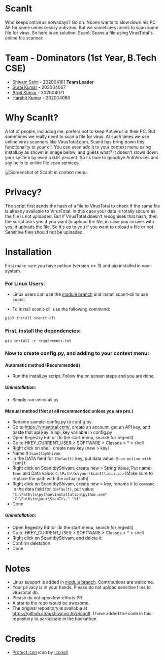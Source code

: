 # ScanIt
Who keeps antivirus nowadays? Go on. Noone wants to slow down his PC AF for some unneccesory antivirus. But we sometimes needs to scan some file for virus. So here is an solution. ScanIt Scans a file using VirusTotal's online file scanner.

# Team - Dominators (1st Year, B.Tech CSE)
- [Shivam Saini](https://github.com/shivamsn97) - 202004101 **Team Leader**
- [Suraj Kumar](https://github.com/surajkr97) - 202004067
- [Arpit Kumar](https://github.com/arpitkr97) - 202004071
- [Harshit Kumar](https://github.com/harshitkr97) - 202004068

# Why ScanIt?
A lot of people, including me, prefers not to keep Antivirus in their PC. But sometimes we really need to scan a file for virus. At such times we use online virus scanners like VirusTotal.com. ScanIt has bring down this functionality to your cli. You can even add it to your context menu using install.py as shown in image below, and guess what? It doesn't slows down your system by even a 0.01 percent. So its time to goodbye AntiViruses and say hello to online file scan services.

![Screenshot of ScanIt in context menu.](https://telegra.ph/file/edf19985aac281027e5d9.jpg)

# Privacy?
The script first sends the hash of a file to VirusTotal to check if the same file is already available to VirusTotal. In this case your data is totally secure as the file is not uploaded. But if VirusTotal doesn't recognises that hash, then the script asks you if you want to upload the file, in case you answer with yes, it uploads the file. So it's up to you if you want to upload a file or not. Sensitive files should not be uploaded.

# Installation
First make sure you have python (version >= 3) and pip installed in your system.

### For Linux Users:
- Linux users can use the [module branch](https://github.com/shivamsn97/ScanIt/tree/module) and install scanit-cli to use scanit.

- To install scanit-cli, use the following command:
```bash
pip3 install scanit-cli
```

### First, install the dependencies:
```shell
pip install -r requirments.txt 
```
### Now to create config.py, and adding to your context menu:
#### Automatic method (Recommended)
- Run the install.py script. Follow the on screen steps and you are done.

##### Uninstallation:
- Simply run uninstall.py

#### Manual method (Not at all recommended unless you are pro.)
- Rename sample-config.py to config.py
- Go to https://virustotal.com/, create an account, get an API key, and paste that api key in api_key variable in config.py
- Open Regestry Editor (In the start menu, search for regedit)
- Go to HKEY_CURRENT_USER > SOFTWARE > Classes > * > shell
- Right click on shell, create new key (new > key)
- Name it `ScanItbyShivam`
- In the DATA field for `(Default)` key, put data value: `Scan online with ScanIt`
- Right click on ScanItbyShivam, create new > String Value, Put name: `Icon` and Data value: `C:\Path\to\your\ScanIt\icon.ico` (Make sure to replace the path with the actual path)
- Right click on ScanItbyShivam, create new > key, rename it to `command`, in the data field for `(Default)`, put value: `"C:\Path\to\python\installation\python.exe" "C:\Path\to\your\ScanIt\." "%1"`
- Done

##### Uninstallation:
- Open Regestry Editor (In the start menu, search for regedit)
- Go to HKEY_CURRENT_USER > SOFTWARE > Classes > * > shell
- Right click on ScanItbyShivam, and delete it.
- Confirm deletation
- Done

# Notes
- Linux support is added in [module branch](https://github.com/shivamsn97/ScanIt/tree/module). Contributions are welcome.
- Your privacy is in your hands. Please do not upload sensitive files to virustotal db.
- Please do not open low-efforts PR
- A star to the repo would be awesome.
- The original repository is available at https://github.com/shivamsn97/ScanIt. I have added the code in this repository to participate in the hackathon.

# Credits
- <a target="_blank" href="https://icons8.com/icons/set/security-checked">Protect icon</a> icon by <a target="_blank" href="https://icons8.com">Icons8</a>
